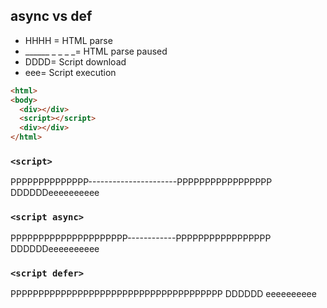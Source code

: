 ## async vs def

- HHHH = HTML parse
- ______ _ _ _ _= HTML parse paused
- DDDD= Script download
- eee= Script execution

```html
<html>
<body>
  <div></div>
  <script></script>
  <div></div>
</html>
```
### `<script>`

PPPPPPPPPPPPPP----------------------PPPPPPPPPPPPPPPPP
				DDDDDDeeeeeeeeee

### `<script async>`

PPPPPPPPPPPPPPPPPPPPP------------PPPPPPPPPPPPPPPPP
				DDDDDDeeeeeeeeee

### `<script defer>`

PPPPPPPPPPPPPPPPPPPPPPPPPPPPPPPPPPPPPP
				DDDDDD                                      eeeeeeeeee